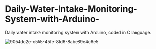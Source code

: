 # Daily-Water-Intake-Monitoring-System-with-Arduino-
Daily water intake monitoring system with Arduino, coded in C language.

![9054dc2e-c555-45fe-81d6-8abe89e4c6e5](https://github.com/metsanchez/Daily-Water-Intake-Monitoring-System-with-Arduino-/assets/81028389/e9f871eb-9cb0-4489-9009-5d8a5190ff9a)
